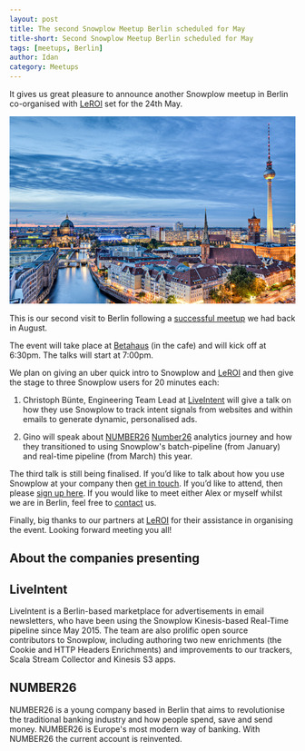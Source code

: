 ```yaml
---
layout: post
title: The second Snowplow Meetup Berlin scheduled for May
title-short: Second Snowplow Meetup Berlin scheduled for May
tags: [meetups, Berlin]
author: Idan
category: Meetups
---
```


It gives us great pleasure to announce another Snowplow meetup in Berlin co-organised with [LeROI][LeROI] set for the 24th May.

![Berlin picture][Berlin-pic]

This is our second visit to Berlin following a [successful meetup][last-meetup] we had back in August.

The event will take place at [Betahaus][Betahaus] (in the cafe) and will kick off at 6:30pm. The talks will start at 7:00pm.

We plan on giving an uber quick intro to Snowplow and [LeROI] and then give the stage to three Snowplow users for 20 minutes each:

1. Christoph Bünte, Engineering Team Lead at [LiveIntent] will give a talk on how they use Snowplow to track intent signals from websites and within emails to generate dynamic, personalised ads.

2. Gino will speak about [NUMBER26] [Number26] analytics journey and how they transitioned to using Snowplow's batch-pipeline (from January) and real-time pipeline (from March) this year.

The third talk is still being finalised. If you’d like to talk about how you use Snowplow at your company then [get in touch][contact]. If you’d like to attend, then please [sign up here][meetup]. If you would like to meet either Alex or myself whilst we are in Berlin, feel free to [contact] us.

Finally, big thanks to our partners at [LeROI][LeROI] for their assistance in organising the event. Looking forward meeting you all!

## About the companies presenting

## LiveIntent

LiveIntent is a Berlin-based marketplace for advertisements in email newsletters, who have been using the Snowplow Kinesis-based Real-Time pipeline since May 2015. The team are also prolific open source contributors to Snowplow, including authoring two new enrichments (the Cookie and HTTP Headers Enrichments) and improvements to our trackers, Scala Stream Collector and Kinesis S3 apps.

## NUMBER26

NUMBER26 is a young company based in Berlin that aims to revolutionise the traditional banking industry and how people spend, save and send money. NUMBER26 is Europe's most modern way of banking. With NUMBER26 the current account is reinvented.


[last-meetup]: /blog/2015/08/19/first-snowplow-meetup-berlin-is-a-wrap/
[meetup]: http://www.meetup.com/Snowplow-Analytics-Berlin/events/230285922/
[Berlin-pic]: /assets/img/blog/2016/04/berlin.jpg
[Betahaus]: https://www.google.co.uk/maps/place/betahaus/@52.5025407,13.4121985,15z/data=!4m2!3m1!1s0x0:0x1687d2a7997ddff1
[contact]: /contact/
[LeROI]: http://www.leroi-marketing.de/
[LiveIntent]: https://liveintent.com/
[Number26]: https://number26.eu/
